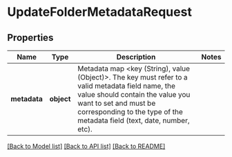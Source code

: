 # UpdateFolderMetadataRequest

## Properties
Name | Type | Description | Notes
------------ | ------------- | ------------- | -------------
**metadata** | **object** | Metadata map &lt;key (String), value (Object)&gt;. The key must refer to a valid metadata field name, the value should contain the value you want to set and must be corresponding to the type of the metadata field (text, date, number, etc). | 

[[Back to Model list]](../README.md#documentation-for-models) [[Back to API list]](../README.md#documentation-for-api-endpoints) [[Back to README]](../README.md)


